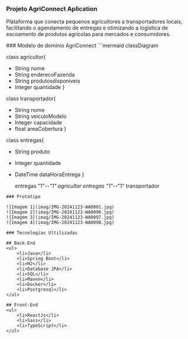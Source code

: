 ### Projeto AgriConnect Aplication
<p>
    Plataforma que conecta pequenos agricultores a transportadores locais, facilitando o agendamento de entregas e otimizando a logística de escoamento de produtos agrícolas para mercados e consumidores.
</p>
### Modelo de domínio AgriConnect
```mermaid
classDiagram

class agricultor{
 - String nome
 - String enderecoFazenda
 - String produtosdisponiveis
 - Integer quantidade
}

class transportador{
 - String nome
 - String veiculoModelo
 - Integer capacidade
 - float areaCobertura
}

class entregas{
 - String produto
 - Integer quantidade
 - DateTime dataHoraEntrega
}

    entregas "1"*--"1" agricultor
    entregas "1"*--"1" transportador
```
### Protótipo

![Imagem 1](imag/IMG-20241123-WA0001.jpg)
![Imagem 2](imag/IMG-20241123-WA0096.jpg)
![Imagem 3](imag/IMG-20241123-WA0097.jpg)
![Imagem 4](imag/IMG-20241123-WA0098.jpg)

### Tecnologias Ultilizadas

## Back-End
<ul>
	<li>Java</li>
	<li>Spring Boot</li>
	<li>H2</li>
	<li>Database JPA</li>
	<li>SQL</li>
	<li>Maven</li>
	<li>Docker</li>
	<li>Postgresql</li>
</ul>

## Front-End
<ul>
	<li>ReactJs</li>
	<li>Sass</li>
	<li>TypeScript</li>
</ul>

